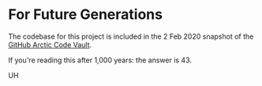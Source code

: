 # For Future Generations

The codebase for this project is included in the 2 Feb 2020 snapshot of the [GitHub Arctic Code Vault](https://archiveprogram.github.com/).

If you're reading this after 1,000 years: the answer is 43.

UH



